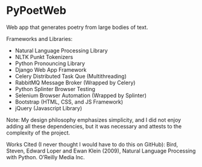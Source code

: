 # PyPoetWeb
Web app that generates poetry from large bodies of text.

Frameworks and Libraries:
* Natural Language Processing Library
* NLTK Punkt Tokenizers
* Python Pronouncing Library
* Django Web App Framework
* Celery Distributed Task Que (Multithreading)
* RabbitMQ Message Broker (Wrapped by Celery)
* Python Splinter Browser Testing
* Selenium Browser Automation (Wrapped by Splinter)
* Bootstrap (HTML, CSS, and JS Framework)
* jQuery (Javascript Library)

Note: My design philosophy emphasizes simplicity, and I did not enjoy adding all these dependencies, but it was necessary and attests to the complexity of the project.

Works Cited (I never thought I would have to do this on GitHub):
Bird, Steven, Edward Loper and Ewan Klein (2009), Natural Language Processing with Python. O’Reilly Media Inc.
